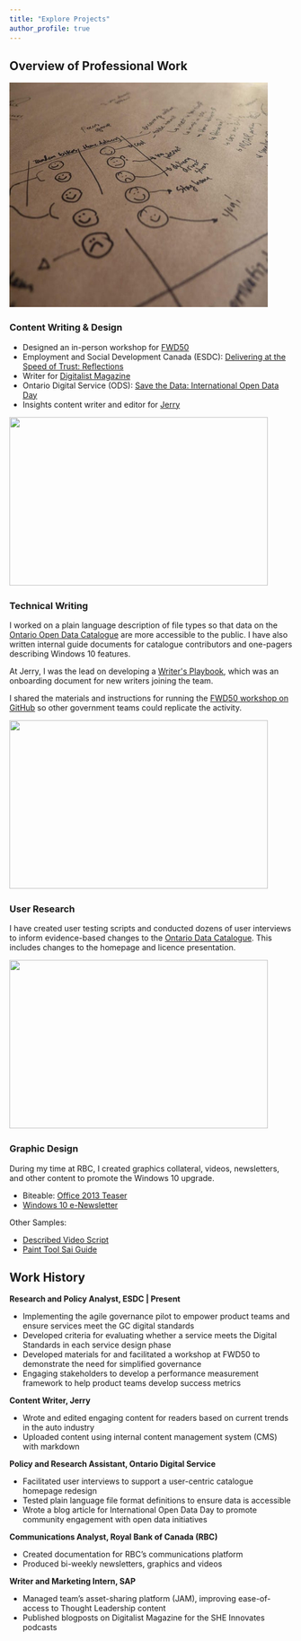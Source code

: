 ```yaml
---
title: "Explore Projects"
author_profile: true
---
```


## Overview of Professional Work

<p align="left">
  <img width="460" height="400" src="https://github.com/janelu01/portfolio/blob/master/assets/images/fwd50.jpg">
</p>

### Content Writing & Design
* Designed an in-person workshop for [FWD50](https://next.fwd50.com/session/69/delivering-at-the-speed-of-trust)
* Employment and Social Development Canada (ESDC): [Delivering at the Speed of Trust: Reflections](https://medium.com/good-trouble/delivering-at-the-speed-of-trust-reflections-19eedf83fdc0)
* Writer for [Digitalist Magazine](http://digitalistmag.com/author/janelu/)
* Ontario Digital Service (ODS): [Save the Data: International Open Data Day](https://medium.com/ontariodigital/save-the-data-international-open-data-day-9150c19da489)
* Insights content writer and editor for [Jerry](https://getjerry.com/advice/author/jane-lu2)

<p align="left">
  <img width="460" height="300" src="https://janeluwrites.files.wordpress.com/2021/06/pens-unsplash.jpg?w=1024">
</p>

### Technical Writing
I worked on a plain language description of file types so that data on the [Ontario Open Data Catalogue](https://data.ontario.ca/en/about#training-materials) are more accessible to the public. I have also written internal guide documents for catalogue contributors and one-pagers describing Windows 10 features.

At Jerry, I was the lead on developing a [Writer's Playbook](https://drive.google.com/file/d/1AXB5i9ev13MaogTONPgO7yNGR4_8_Df4/view?usp=sharing), which was an onboarding document for new writers joining the team. 

I shared the materials and instructions for running the [FWD50 workshop on GitHub](https://github.com/DTS-STN/digital-service-reviews/tree/main/assets/capture-the-approval) so other government teams could replicate the activity.

<p align="left">
  <img width="460" height="300" src="https://janeluwrites.files.wordpress.com/2021/06/ux-indonesia-w00fke6e8ze-unsplash.jpg?w=1024">
</p>

### User Research
I have created user testing scripts and conducted dozens of user interviews to inform evidence-based changes to the [Ontario Data Catalogue](https://data.ontario.ca/en/about#training-materials). This includes changes to the homepage and licence presentation.

<p align="left">
  <img width="460" height="300" src="https://janeluwrites.files.wordpress.com/2021/06/ods.jpg?w=800">
</p>

### Graphic Design
During my time at RBC, I created graphics collateral, videos, newsletters, and other content to promote the Windows 10 upgrade.

* Biteable: [Office 2013 Teaser](https://biteable.com/watch/office-2013-teaser-2046108/f2cf3204b8578c8110f82158145495876e0179d2)
* [Windows 10 e-Newsletter](https://janeluwrites.files.wordpress.com/2021/06/win10-enewsletter-dec-13-2018-v4.pdf)

Other Samples:
* [Described Video Script](https://janeluwrites.files.wordpress.com/2021/06/windows-10-teaser-video-english-script-a.pdf)
* [Paint Tool Sai Guide](https://janeluwrites.files.wordpress.com/2021/06/f81fec_d596f1871ce142fabd401aef8b8cbb7a.pdf)

## Work History
**Research and Policy Analyst, ESDC | Present**

* Implementing the agile governance pilot to empower product teams and ensure services meet the GC digital standards 
* Developed criteria for evaluating whether a service meets the Digital Standards in each service design phase 
* Developed materials for and facilitated a workshop at FWD50 to demonstrate the need for simplified governance
* Engaging stakeholders to develop a performance measurement framework to help product teams develop success metrics

**Content Writer, Jerry**

* Wrote and edited engaging content for readers based on current trends in the auto industry
* Uploaded content using internal content management system (CMS) with markdown

**Policy and Research Assistant, Ontario Digital Service**

* Facilitated user interviews to support a user-centric catalogue homepage redesign
* Tested plain language file format definitions to ensure data is accessible
* Wrote a blog article for International Open Data Day to promote community engagement with open data initiatives

**Communications Analyst, Royal Bank of Canada (RBC)**

* Created documentation for RBC’s communications platform
* Produced bi-weekly newsletters, graphics and videos

**Writer and Marketing Intern, SAP**

* Managed team’s asset-sharing platform (JAM), improving ease-of-access to Thought Leadership content
* Published blogposts on Digitalist Magazine for the SHE Innovates podcasts
